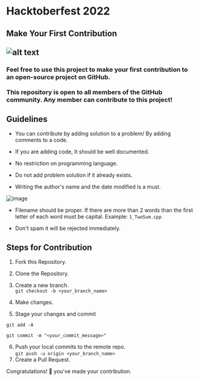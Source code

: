 # Hacktoberfest 2022

## Make Your First Contribution <br> <br> ![alt text](https://res.cloudinary.com/practicaldev/image/fetch/s--ds97LCK---/c_imagga_scale,f_auto,fl_progressive,h_420,q_auto,w_1000/https://dev-to-uploads.s3.amazonaws.com/uploads/articles/ymlmr15l83rrjq8natft.jpg)

### Feel free to use this project to make your first contribution to an open-source project on GitHub. <br><br> This repository is open to all members of the GitHub community. Any member can contribute to this project!

## Guidelines

- You can contribute by adding solution to a problem/ By adding comments to a code.

- If you are adding code, It should be well documented.

- No restriction on programming language.

- Do not add problem solution if it already exists.

- Writing the author's name and the date modified is a must.

![image](https://user-images.githubusercontent.com/52785828/195370761-8ea8fe9c-df23-46f3-b253-b2f297ad0e8d.png)


- Filename should be proper. If there are more than 2 words than the first letter of each word must be capital. Example: `1_TwoSum.cpp`

- Don't spam it will be rejected immediately.

## Steps for Contribution
 
1. Fork this Repository. <br>
2. Clone the Repository. <br>
3. Create a new branch. <br>
   `git checkout -b <your_branch_name>`
4. Make changes.

5. Stage your changes and commit

```
git add -A

git commit -m "<your_commit_message>"
```

6. Push your local commits to the remote repo. <br>
   `git push -u origin <your_branch_name>`
7. Create a Pull Request.

Congratulations! 🎉 you've made your contribution.
